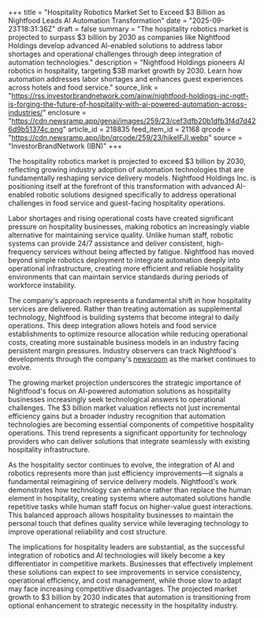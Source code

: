 +++
title = "Hospitality Robotics Market Set to Exceed $3 Billion as Nightfood Leads AI Automation Transformation"
date = "2025-09-23T18:31:36Z"
draft = false
summary = "The hospitality robotics market is projected to surpass $3 billion by 2030 as companies like Nightfood Holdings develop advanced AI-enabled solutions to address labor shortages and operational challenges through deep integration of automation technologies."
description = "Nightfood Holdings pioneers AI robotics in hospitality, targeting $3B market growth by 2030. Learn how automation addresses labor shortages and enhances guest experiences across hotels and food service."
source_link = "https://rss.investorbrandnetwork.com/ainw/nightfood-holdings-inc-ngtf-is-forging-the-future-of-hospitality-with-ai-powered-automation-across-industries/"
enclosure = "https://cdn.newsramp.app/genai/images/259/23/cef3dfb20b1dfb3f4d7d426d9b51374c.png"
article_id = 218835
feed_item_id = 21168
qrcode = "https://cdn.newsramp.app/ibn/qrcode/259/23/hikeIFJI.webp"
source = "InvestorBrandNetwork (IBN)"
+++

<p>The hospitality robotics market is projected to exceed $3 billion by 2030, reflecting growing industry adoption of automation technologies that are fundamentally reshaping service delivery models. Nightfood Holdings Inc. is positioning itself at the forefront of this transformation with advanced AI-enabled robotic solutions designed specifically to address operational challenges in food service and guest-facing hospitality operations.</p><p>Labor shortages and rising operational costs have created significant pressure on hospitality businesses, making robotics an increasingly viable alternative for maintaining service quality. Unlike human staff, robotic systems can provide 24/7 assistance and deliver consistent, high-frequency services without being affected by fatigue. Nightfood has moved beyond simple robotics deployment to integrate automation deeply into operational infrastructure, creating more efficient and reliable hospitality environments that can maintain service standards during periods of workforce instability.</p><p>The company's approach represents a fundamental shift in how hospitality services are delivered. Rather than treating automation as supplemental technology, Nightfood is building systems that become integral to daily operations. This deep integration allows hotels and food service establishments to optimize resource allocation while reducing operational costs, creating more sustainable business models in an industry facing persistent margin pressures. Industry observers can track Nightfood's developments through the company's <a href="https://ibn.fm/NGTF" rel="nofollow" target="_blank">newsroom</a> as the market continues to evolve.</p><p>The growing market projection underscores the strategic importance of Nightfood's focus on AI-powered automation solutions as hospitality businesses increasingly seek technological answers to operational challenges. The $3 billion market valuation reflects not just incremental efficiency gains but a broader industry recognition that automation technologies are becoming essential components of competitive hospitality operations. This trend represents a significant opportunity for technology providers who can deliver solutions that integrate seamlessly with existing hospitality infrastructure.</p><p>As the hospitality sector continues to evolve, the integration of AI and robotics represents more than just efficiency improvements—it signals a fundamental reimagining of service delivery models. Nightfood's work demonstrates how technology can enhance rather than replace the human element in hospitality, creating systems where automated solutions handle repetitive tasks while human staff focus on higher-value guest interactions. This balanced approach allows hospitality businesses to maintain the personal touch that defines quality service while leveraging technology to improve operational reliability and cost structure.</p><p>The implications for hospitality leaders are substantial, as the successful integration of robotics and AI technologies will likely become a key differentiator in competitive markets. Businesses that effectively implement these solutions can expect to see improvements in service consistency, operational efficiency, and cost management, while those slow to adapt may face increasing competitive disadvantages. The projected market growth to $3 billion by 2030 indicates that automation is transitioning from optional enhancement to strategic necessity in the hospitality industry.</p>